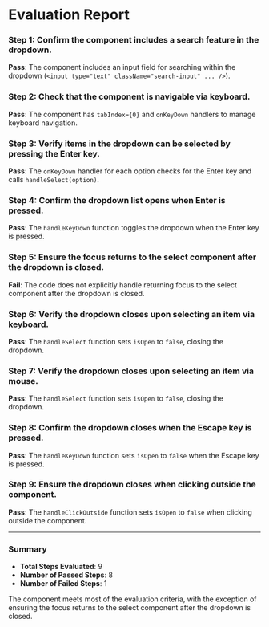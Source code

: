# Evaluation Report

### Step 1: Confirm the component includes a search feature in the dropdown.
**Pass**: The component includes an input field for searching within the dropdown (`<input type="text" className="search-input" ... />`).

### Step 2: Check that the component is navigable via keyboard.
**Pass**: The component has `tabIndex={0}` and `onKeyDown` handlers to manage keyboard navigation.

### Step 3: Verify items in the dropdown can be selected by pressing the Enter key.
**Pass**: The `onKeyDown` handler for each option checks for the Enter key and calls `handleSelect(option)`.

### Step 4: Confirm the dropdown list opens when Enter is pressed.
**Pass**: The `handleKeyDown` function toggles the dropdown when the Enter key is pressed.

### Step 5: Ensure the focus returns to the select component after the dropdown is closed.
**Fail**: The code does not explicitly handle returning focus to the select component after the dropdown is closed.

### Step 6: Verify the dropdown closes upon selecting an item via keyboard.
**Pass**: The `handleSelect` function sets `isOpen` to `false`, closing the dropdown.

### Step 7: Verify the dropdown closes upon selecting an item via mouse.
**Pass**: The `handleSelect` function sets `isOpen` to `false`, closing the dropdown.

### Step 8: Confirm the dropdown closes when the Escape key is pressed.
**Pass**: The `handleKeyDown` function sets `isOpen` to `false` when the Escape key is pressed.

### Step 9: Ensure the dropdown closes when clicking outside the component.
**Pass**: The `handleClickOutside` function sets `isOpen` to `false` when clicking outside the component.

---

### Summary
- **Total Steps Evaluated**: 9
- **Number of Passed Steps**: 8
- **Number of Failed Steps**: 1

The component meets most of the evaluation criteria, with the exception of ensuring the focus returns to the select component after the dropdown is closed.